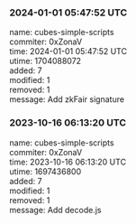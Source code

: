 ### 2024-01-01 05:47:52 UTC
name: cubes-simple-scripts  
commiter: 0xZonaV  
time: 2024-01-01 05:47:52 UTC  
utime: 1704088072  
added: 7  
modified: 1  
removed: 1  
message: Add zkFair signature

### 2023-10-16 06:13:20 UTC
name: cubes-simple-scripts  
commiter: 0xZonaV  
time: 2023-10-16 06:13:20 UTC  
utime: 1697436800  
added: 7  
modified: 1  
removed: 1  
message: Add decode.js

